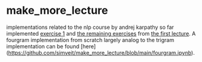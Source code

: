 # make_more_lecture
implementations related to the nlp course by andrej karpathy
so far implemented 
[exercise 1](https://github.com/simveit/make_more_lecture/blob/main/trigram.ipynb) and [the remaining exercises](https://github.com/simveit/make_more_lecture/blob/main/bigram_and_trigram.ipynb) from [the first lecture](https://www.youtube.com/watch?v=PaCmpygFfXo).
A fourgram implementation from scratch largely analog to the trigram implementation can be found [here] (https://github.com/simveit/make_more_lecture/blob/main/fourgram.ipynb).
